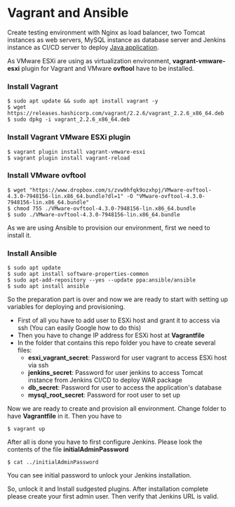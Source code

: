 # Vagrant and Ansible
Create testing environment with Nginx as load balancer, two Tomcat instances as web servers, MySQL instance as database server and Jenkins instance as CI/CD server to deploy [Java application](https://github.com/Pazzl/JavaSampleApp).

As VMware ESXi are using as virtualization environment, **vagrant-vmware-esxi** plugin for Vagrant and VMware **ovftool** have to be installed.

### Install Vagrant
```
$ sudo apt update && sudo apt install vagrant -y
$ wget https://releases.hashicorp.com/vagrant/2.2.6/vagrant_2.2.6_x86_64.deb
$ sudo dpkg -i vagrant_2.2.6_x86_64.deb
```
### Install Vagrant VMware ESXi plugin
```
$ vagrant plugin install vagrant-vmware-esxi
$ vagrant plugin install vagrant-reload
```
### Install VMware ovftool
```
$ wget "https://www.dropbox.com/s/zvw9hfqk9ozxhpj/VMware-ovftool-4.3.0-7948156-lin.x86_64.bundle?dl=1" -O "VMware-ovftool-4.3.0-7948156-lin.x86_64.bundle"
$ chmod 755 ./VMware-ovftool-4.3.0-7948156-lin.x86_64.bundle
$ sudo ./VMware-ovftool-4.3.0-7948156-lin.x86_64.bundle
```

As we are using Ansible to provision our environment, first we need to install it.
### Install Ansible
```
$ sudo apt update
$ sudo apt install software-properties-common
$ sudo apt-add-repository --yes --update ppa:ansible/ansible
$ sudo apt install ansible
```


So the preparation part is over and now we are ready to start with setting up variables for deploying and provisioning.
* First of all you have to add user to ESXi host and grant it to access via ssh (You can easily Google how to do this)
* Then you have to change IP address for ESXi host at **Vagrantfile**
* In the folder that contains this repo folder you have to create several files:
  * **esxi_vagrant_secret**: Password for user vagrant to access ESXi host via ssh
  * **jenkins_secret**: Password for user jenkins to access Tomcat instance from Jenkins CI/CD to deploy WAR package
  * **db_secret**: Password for user to access the application's database
  * **mysql_root_secret**: Password for root user to set up

Now we are ready to create and provision all environment. Change folder to have **Vagrantfile** in it. Then you have to
```
$ vagrant up
```
After all is done you have to first configure Jenkins.
Please look the contents of the file **initialAdminPassword**
```
$ cat ../initialAdminPassword
```
You can see initial password to unlock your Jenkins installation.

So, unlock it and Install sudgested plugins. After installation complete please create your first admin user. Then verify that Jenkins URL is valid.
